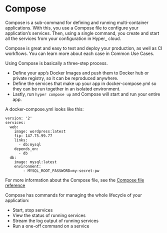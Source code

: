 # Compose

Compose is a sub-command for defining and running multi-container applications. With this, you use a Compose file to configure your application’s services. Then, using a single command, you create and start all the services from your configuration in Hyper_ cloud.

Compose is great and easy to test and deploy your production, as well as CI workflows. You can learn more about each case in Common Use Cases.

Using Compose is basically a three-step process.

* Define your app’s Docker Images and push them to Docker hub or private registry, so it can be reproduced anywhere.
* Define the services that make up your app in docker-compose.yml so they can be run together in an isolated environment.
* Lastly, run `hyper compose up` and Compose will start and run your entire app.

A docker-compose.yml looks like this:

	version: '2'
	services:
	  web:
	    image: wordpress:latest
	    fip: 147.75.99.77
	    links:
	      - db:mysql
	    depends_on:
	      - db
	  db:
	    image: mysql:latest
	    environment:
	        - MYSQL_ROOT_PASSWORD=my-secret-pw


For more information about the Compose file, see the [Compose file reference](../Reference/compose_file_ref.md)

Compose has commands for managing the whole lifecycle of your application:

* Start, stop services
* View the status of running services
* Stream the log output of running services
* Run a one-off command on a service

